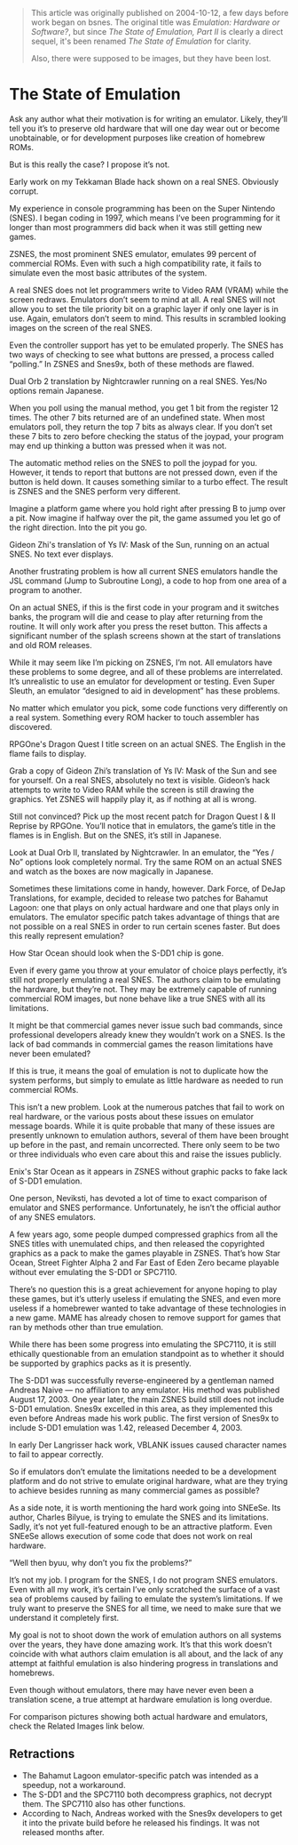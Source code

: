 > This article was originally published on 2004-10-12,
> a few days before work began on bsnes.
> The original title was *Emulation: Hardware or Software?*,
> but since *The State of Emulation, Part II* is clearly a direct sequel,
> it's been renamed *The State of Emulation* for clarity.
> 
> Also, there were supposed to be images,
> but they have been lost.

# The State of Emulation

Ask any author what their motivation is for writing an emulator. Likely, they’ll tell you it’s to preserve old hardware that will one day wear out or become unobtainable, or for development purposes like creation of homebrew ROMs.

But is this really the case? I propose it’s not.

Early work on my Tekkaman Blade hack shown on a real SNES. Obviously corrupt.

My experience in console programming has been on the Super Nintendo (SNES). I began coding in 1997, which means I’ve been programming for it longer than most programmers did back when it was still getting new games.

ZSNES, the most prominent SNES emulator, emulates 99 percent of commercial ROMs. Even with such a high compatibility rate, it fails to simulate even the most basic attributes of the system.

A real SNES does not let programmers write to Video RAM (VRAM) while the screen redraws. Emulators don’t seem to mind at all. A real SNES will not allow you to set the tile priority bit on a graphic layer if only one layer is in use. Again, emulators don’t seem to mind. This results in scrambled looking images on the screen of the real SNES.

Even the controller support has yet to be emulated properly. The SNES has two ways of checking to see what buttons are pressed, a process called “polling.” In ZSNES and Snes9x, both of these methods are flawed.

Dual Orb 2 translation by Nightcrawler running on a real SNES. Yes/No options remain Japanese.

When you poll using the manual method, you get 1 bit from the register 12 times. The other 7 bits returned are of an undefined state. When most emulators poll, they return the top 7 bits as always clear. If you don’t set these 7 bits to zero before checking the status of the joypad, your program may end up thinking a button was pressed when it was not.

The automatic method relies on the SNES to poll the joypad for you. However, it tends to report that buttons are not pressed down, even if the button is held down. It causes something similar to a turbo effect. The result is ZSNES and the SNES perform very different.

Imagine a platform game where you hold right after pressing B to jump over a pit. Now imagine if halfway over the pit, the game assumed you let go of the right direction. Into the pit you go.

Gideon Zhi's translation of Ys IV: Mask of the Sun, running on an actual SNES. No text ever displays.

Another frustrating problem is how all current SNES emulators handle the JSL command (Jump to Subroutine Long), a code to hop from one area of a program to another.

On an actual SNES, if this is the first code in your program and it switches banks, the program will die and cease to play after returning from the routine. It will only work after you press the reset button. This affects a significant number of the splash screens shown at the start of translations and old ROM releases.

While it may seem like I’m picking on ZSNES, I’m not. All emulators have these problems to some degree, and all of these problems are interrelated. It’s unrealistic to use an emulator for development or testing. Even Super Sleuth, an emulator “designed to aid in development” has these problems.

No matter which emulator you pick, some code functions very differently on a real system. Something every ROM hacker to touch assembler has discovered.

RPGOne's Dragon Quest I title screen on an actual SNES. The English in the flame fails to display.

Grab a copy of Gideon Zhi’s translation of Ys IV: Mask of the Sun and see for yourself. On a real SNES, absolutely no text is visible. Gideon’s hack attempts to write to Video RAM while the screen is still drawing the graphics. Yet ZSNES will happily play it, as if nothing at all is wrong.

Still not convinced? Pick up the most recent patch for Dragon Quest I & II Reprise by RPGOne. You’ll notice that in emulators, the game’s title in the flames is in English. But on the SNES, it’s still in Japanese.

Look at Dual Orb II, translated by Nightcrawler. In an emulator, the “Yes / No” options look completely normal. Try the same ROM on an actual SNES and watch as the boxes are now magically in Japanese.

Sometimes these limitations come in handy, however. Dark Force, of DeJap Translations, for example, decided to release two patches for Bahamut Lagoon: one that plays on only actual hardware and one that plays only in emulators. The emulator specific patch takes advantage of things that are not possible on a real SNES in order to run certain scenes faster. But does this really represent emulation?

How Star Ocean should look when the S-DD1 chip is gone.

Even if every game you throw at your emulator of choice plays perfectly, it’s still not properly emulating a real SNES. The authors claim to be emulating the hardware, but they’re not. They may be extremely capable of running commercial ROM images, but none behave like a true SNES with all its limitations.

It might be that commercial games never issue such bad commands, since professional developers already knew they wouldn’t work on a SNES. Is the lack of bad commands in commercial games the reason limitations have never been emulated?

If this is true, it means the goal of emulation is not to duplicate how the system performs, but simply to emulate as little hardware as needed to run commercial ROMs.

This isn’t a new problem. Look at the numerous patches that fail to work on real hardware, or the various posts about these issues on emulator message boards. While it is quite probable that many of these issues are presently unknown to emulation authors, several of them have been brought up before in the past, and remain uncorrected. There only seem to be two or three individuals who even care about this and raise the issues publicly.

Enix's Star Ocean as it appears in ZSNES without graphic packs to fake lack of S-DD1 emulation.

One person, Neviksti, has devoted a lot of time to exact comparison of emulator and SNES performance. Unfortunately, he isn’t the official author of any SNES emulators.

A few years ago, some people dumped compressed graphics from all the SNES titles with unemulated chips, and then released the copyrighted graphics as a pack to make the games playable in ZSNES. That’s how Star Ocean, Street Fighter Alpha 2 and Far East of Eden Zero became playable without ever emulating the S-DD1 or SPC7110.

There’s no question this is a great achievement for anyone hoping to play these games, but it’s utterly useless if emulating the SNES, and even more useless if a homebrewer wanted to take advantage of these technologies in a new game. MAME has already chosen to remove support for games that ran by methods other than true emulation.

While there has been some progress into emulating the SPC7110, it is still ethically questionable from an emulation standpoint as to whether it should be supported by graphics packs as it is presently.

The S-DD1 was successfully reverse-engineered by a gentleman named Andreas Naive — no affiliation to any emulator. His method was published August 17, 2003. One year later, the main ZSNES build still does not include S-DD1 emulation. Snes9x excelled in this area, as they implemented this even before Andreas made his work public. The first version of Snes9x to include S-DD1 emulation was 1.42, released December 4, 2003.

In early Der Langrisser hack work, VBLANK issues caused character names to fail to appear correctly.

So if emulators don’t emulate the limitations needed to be a development platform and do not strive to emulate original hardware, what are they trying to achieve besides running as many commercial games as possible?

As a side note, it is worth mentioning the hard work going into SNEeSe. Its author, Charles Bilyue, is trying to emulate the SNES and its limitations. Sadly, it’s not yet full-featured enough to be an attractive platform. Even SNEeSe allows execution of some code that does not work on real hardware.

“Well then byuu, why don’t you fix the problems?”

It’s not my job. I program for the SNES, I do not program SNES emulators. Even with all my work, it’s certain I’ve only scratched the surface of a vast sea of problems caused by failing to emulate the system’s limitations. If we truly want to preserve the SNES for all time, we need to make sure that we understand it completely first.

My goal is not to shoot down the work of emulation authors on all systems over the years, they have done amazing work. It’s that this work doesn’t coincide with what authors claim emulation is all about, and the lack of any attempt at faithful emulation is also hindering progress in translations and homebrews.

Even though without emulators, there may have never even been a translation scene, a true attempt at hardware emulation is long overdue.

For comparison pictures showing both actual hardware and emulators, check the Related Images link below.

## Retractions

- The Bahamut Lagoon emulator-specific patch was intended as a speedup, not a workaround.
- The S-DD1 and the SPC7110 both decompress graphics, not decrypt them. The SPC7110 also has other functions.
- According to Nach, Andreas worked with the Snes9x developers to get it into the private build before he released his findings. It was not released months after.
